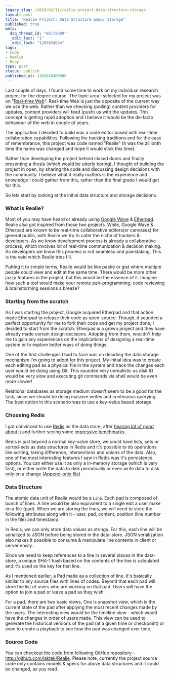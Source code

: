 ```yaml
---
legacy_slug: /2010/02/11/realie-project-data-structure-storage
layout: post
title: "Realie Project: Data Structure &amp; Storage"
published: true
meta:
  dsq_thread_id: "68172809"
  _edit_last: "1"
  _edit_lock: "1265954934"
tags:
- Code
- Realie
- Ruby
type: post
status: publish
published_at: 1265846400000
---
```

Last couple of days, I found some time to work on my individual research project for the degree course. The topic area I selected for my project was on "<a href="http://www.readwriteweb.com/archives/introduction_to_the_real_time_web.php" target="_blank">Real-time Web</a>". Real-time Web is just the opposite of the current way we use the web. Rather than we checking (polling) content providers for updates, content providers will feed (push) us with the updates. This concept is getting rapid adoption and I believe it would be the de-facto behaviour of the web in couple of years.

The application I decided to build was a code editor based with real-time collaboration capabilities. Following the hacking traditions and for the ease of remembrance, this project was code named "Realie" (it was the zillionth time the name was changed and hope it would stick this time).

Rather than developing the project behind closed doors and finally presenting a thesis (which would be utterly boring), I thought of building the project in open, by sharing the code and discussing design decisions with the community. I believe what it really matters is the experience and knowledge I could gather from this, rather than the final grade I would get for this.

So lets start by looking at the initial data structure and storage decisions.

<h3>What is Realie?</h3>

Most of you may have heard or already using <a href="http://www.google.com/wave" target="_blank">Google Wave</a> & <a href="http://www.etherpad.com" target="_blank">Etherpad</a>. Realie also got inspired from those two projects. While, Google Wave & Etherpad are known to be real-time collaborative editors(or canvases) for general public, with Realie we try to cater the niche of hackers & developers. As we know development process is already a collaborative process, which involves lot of real-time communication & decision making. As developers we know this process is not seamless and painstaking. This is the void which Realie tries fill.

Putting it to simple terms, Realie would be like pastie or gist where multiple people could view and edit at the same time. There would be more other jazzy features in the project, but this would be the essence of it. Imagine how such a tool would make your remote pair-programming, code reviewing & brainstorming sessions a breeze?

<h3>Starting from the scratch</h3>

As I was starting the project, Google acquired Etherpad and that action made Etherpad to release their code as open-source. Though, it sounded a perfect opportunity for me to fork their code and get my project done, I decided to start from the scratch. Etherpad is a grown project and they have already made certain design decisions. Adopting from them, wouldn't help me to gain any experiences on the implications of designing a real-time system or to explore better ways of doing things.

One of the first challenges I had to face was on deciding the data storage mechanism I'm going to adopt for this project. My initial idea was to create each editing pad as a physical file in the system and track the changes each user would be doing using Git. This sounded very unrealistic as disk IO would be very slow and executing git commands via shell would be even more slower!

Relational databases as storage medium doesn't seem to be a good for the task, since we should be doing massive writes and continuous querying. The best option in this scenario was to use a key-value based storage.

<h3>Choosing Redis</h3>

I got convinced to use <a href="http://code.google.com/p/redis/" target="_blank">Redis</a> as the data store, after <a href="http://simonwillison.net/2009/Oct/22/redis/" target="_blank">hearing lot of good about it</a> and further seeing some <a href="http://colinhowe.wordpress.com/2009/04/27/redis-vs-mysql/" target="_blank">impressive</a> <a href="http://www.ruturaj.net/redis-memcached-tokyo-tyrant-mysql-comparison" target="_blank">benchmarks</a>.

Redis is just beyond a normal key-value store, we could have lists, sets or sorted-sets as data structures in Redis and it's possible to do operations like sorting, taking difference, intersections and unions of the data. Also, one of the most interesting features I saw in Redis was it's persistence options. You can either use it as only a in-memory storage (which is very fast), or either write the data to disk periodically or even write data to disk only on a change (<a href="http://code.google.com/p/redis/wiki/AppendOnlyFileHowto" target="_blank">Append-only file</a>)

<h3>Data Structure</h3>

The atomic data unit of Realie would be a `Line`. Each pad is composed of bunch of lines. A line would be also equivalent to a single edit a user make on a file (pad). When we are storing the lines, we will need to store the following attributes along with it - user, pad, content, position (line number in the file) and timestamp.

In Redis, we can only store data values as strings. For this, each line will be serialized to JSON before being stored in the data-store. JSON serialization also makes it possible to consume & manipulate line contents in client or server easily.

Since we need to keep references to a line in several places in the data-store, a unique SHA-1 hash based on the contents of the line is calculated and it's used as the key for that line.

As I mentioned earlier, a Pad made as a collection of line. It's basically similar to any source files with lines of codes. Beyond that each pad will store the list of users who are working on that pad. Users will have the option to join a pad or leave a pad as they wish.

For a pad, there are two basic views. One is snapshot view, which is the current state of the pad after applying the most recent changes made by the users. The interesting view would be the timeline view - which would have the changes in order of users made. This view can be used to generate the historical versions of the pad (at a given time or checkpoint) or even to create a playback to see how the pad was changed over time.

<h3>Source Code</h3>

You can checkout the code from following GitHub repository - <a href="http://github.com/laktek/Realie">http://github.com/laktek/Realie</a>. Please note, currently the project source code only contains models & specs for above data structures and it could be changed, as you read.
